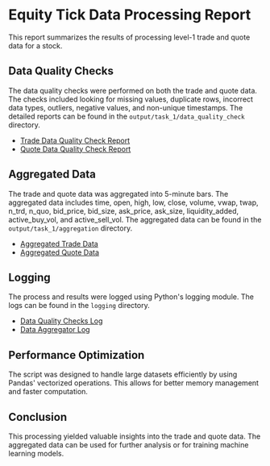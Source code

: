 # Equity Tick Data Processing Report

This report summarizes the results of processing level-1 trade and quote data for a stock.

## Data Quality Checks

The data quality checks were performed on both the trade and quote data. The checks included looking for missing values, duplicate rows, incorrect data types, outliers, negative values, and non-unique timestamps. The detailed reports can be found in the `output/task_1/data_quality_check` directory.

- [Trade Data Quality Check Report](output/task_1/data_quality_check/trade_checks.txt)
- [Quote Data Quality Check Report](output/task_1/data_quality_check/quotes_check.txt)

## Aggregated Data

The trade and quote data was aggregated into 5-minute bars. The aggregated data includes time, open, high, low, close, volume, vwap, twap, n_trd, n_quo, bid_price, bid_size, ask_price, ask_size, liquidity_added, active_buy_vol, and active_sell_vol. The aggregated data can be found in the `output/task_1/aggregation` directory.

- [Aggregated Trade Data](output/task_1/aggregation/trades_aggregate.csv)
- [Aggregated Quote Data](output/task_1/aggregation/quotes_aggregate.csv)

## Logging

The process and results were logged using Python's logging module. The logs can be found in the `logging` directory.

- [Data Quality Checks Log](logging/data_quality_checks.log)
- [Data Aggregator Log](logging/data_aggregator.log)

## Performance Optimization

The script was designed to handle large datasets efficiently by using Pandas' vectorized operations. This allows for better memory management and faster computation.

## Conclusion

This processing yielded valuable insights into the trade and quote data. The aggregated data can be used for further analysis or for training machine learning models.